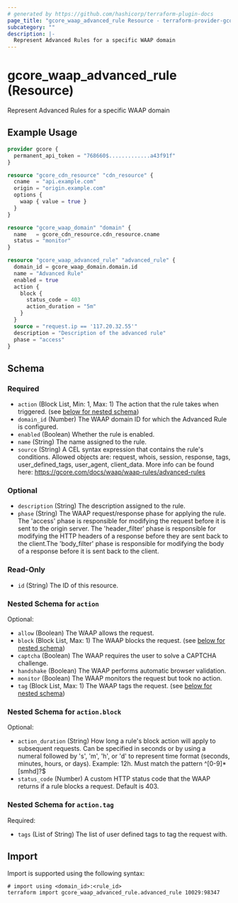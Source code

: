 ```yaml
---
# generated by https://github.com/hashicorp/terraform-plugin-docs
page_title: "gcore_waap_advanced_rule Resource - terraform-provider-gcore"
subcategory: ""
description: |-
  Represent Advanced Rules for a specific WAAP domain
---
```


# gcore_waap_advanced_rule (Resource)

Represent Advanced Rules for a specific WAAP domain

## Example Usage

```terraform
provider gcore {
  permanent_api_token = "768660$.............a43f91f"
}

resource "gcore_cdn_resource" "cdn_resource" {
  cname  = "api.example.com"
  origin = "origin.example.com"
  options {
    waap { value = true }
  }
}

resource "gcore_waap_domain" "domain" {
  name   = gcore_cdn_resource.cdn_resource.cname
  status = "monitor"
}

resource "gcore_waap_advanced_rule" "advanced_rule" {
  domain_id = gcore_waap_domain.domain.id
  name = "Advanced Rule"
  enabled = true
  action {
    block {
      status_code = 403
      action_duration = "5m"
    }
  }
  source = "request.ip == '117.20.32.55'"
  description = "Description of the advanced rule"
  phase = "access"
}
```

<!-- schema generated by tfplugindocs -->
## Schema

### Required

- `action` (Block List, Min: 1, Max: 1) The action that the rule takes when triggered. (see [below for nested schema](#nestedblock--action))
- `domain_id` (Number) The WAAP domain ID for which the Advanced Rule is configured.
- `enabled` (Boolean) Whether the rule is enabled.
- `name` (String) The name assigned to the rule.
- `source` (String) A CEL syntax expression that contains the rule's conditions. Allowed objects are: request, whois, session, response, tags, user_defined_tags, user_agent, client_data. More info can be found here: https://gcore.com/docs/waap/waap-rules/advanced-rules

### Optional

- `description` (String) The description assigned to the rule.
- `phase` (String) The WAAP request/response phase for applying the rule. The 'access' phase is responsible for modifying the request before it is sent to the origin server. The 'header_filter' phase is responsible for modifying the HTTP headers of a response before they are sent back to the client.The 'body_filter' phase is responsible for modifying the body of a response before it is sent back to the client.

### Read-Only

- `id` (String) The ID of this resource.

<a id="nestedblock--action"></a>
### Nested Schema for `action`

Optional:

- `allow` (Boolean) The WAAP allows the request.
- `block` (Block List, Max: 1) The WAAP blocks the request. (see [below for nested schema](#nestedblock--action--block))
- `captcha` (Boolean) The WAAP requires the user to solve a CAPTCHA challenge.
- `handshake` (Boolean) The WAAP performs automatic browser validation.
- `monitor` (Boolean) The WAAP monitors the request but took no action.
- `tag` (Block List, Max: 1) The WAAP tags the request. (see [below for nested schema](#nestedblock--action--tag))

<a id="nestedblock--action--block"></a>
### Nested Schema for `action.block`

Optional:

- `action_duration` (String) How long a rule's block action will apply to subsequent requests. Can be specified in seconds or by using a numeral followed by 's', 'm', 'h', or 'd' to represent time format (seconds, minutes, hours, or days). Example: 12h. Must match the pattern ^[0-9]*[smhd]?$
- `status_code` (Number) A custom HTTP status code that the WAAP returns if a rule blocks a request. Default is 403.


<a id="nestedblock--action--tag"></a>
### Nested Schema for `action.tag`

Required:

- `tags` (List of String) The list of user defined tags to tag the request with.

## Import

Import is supported using the following syntax:

```shell
# import using <domain_id>:<rule_id>
terraform import gcore_waap_advanced_rule.advanced_rule 10029:98347
```
